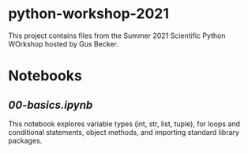 # python-workshop-2021

This project contains files from the Summer 2021 Scientific Python WOrkshop hosted by Gus Becker.

# Notebooks

## *00-basics.ipynb*

This notebook explores variable types (int, str, list, tuple), for loops and conditional statements, object methods, and importing standard library packages. 
